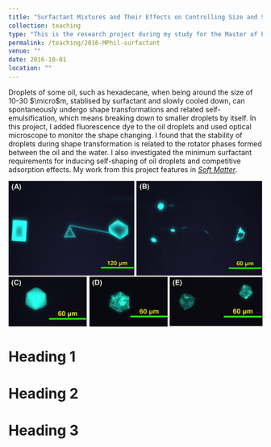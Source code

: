 ```yaml
---
title: "Surfactant Mixtures and Their Effects on Controlling Size and Shape in Pure and Mixed Oil Drops"
collection: teaching
type: "This is the research project during my study for the Master of Philosophy (M.Phil) by research degree at the University of Cambridge. I employed membrane emulsification, optical microscope and fine tempearture control to provide fundamental understanding about the shape transformations and related self-emulsification in cooled oil-in-water emulsion systems."
permalink: /teaching/2016-MPhil-surfactant
venue: ""
date: 2016-10-01
location: ""
---
```


Droplets of some oil, such as hexadecane, when being around the size of 10-30 $\micro$m, stablised by surfactant and slowly cooled down, can spontaneously undergo shape transformations and related self-emulsification, which means breaking down to smaller droplets by itself. In this project, I added fluorescence dye to the oil droplets and used optical microscope to monitor the shape changing. I found that the stability of droplets during shape transformation is related to the rotator phases formed between the oil and the water. I also investigated the minimum surfactant requirements for inducing self-shaping of oil droplets and competitive adsorption effects. My work from this project features in *[Soft Matter](https://philipjialefeng.github.io/publication/2022-08-25-mixedsurfactant)*.

![Oil drop](/images/oildrop.PNG)

Heading 1
======

Heading 2
======

Heading 3
======
